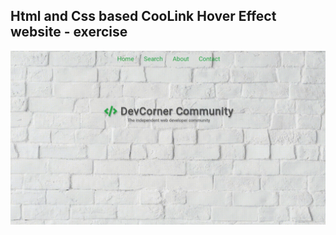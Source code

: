Html and Css based CooLink Hover Effect website - exercise
---

![CooLinkHoverEffect](https://github.com/r4nd3l/CooLinkHoverEffect/blob/master/img/sample.gif)
